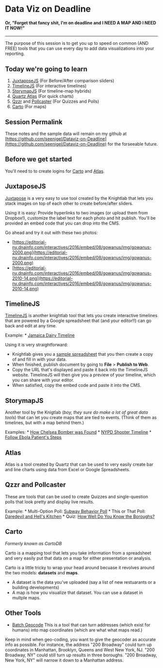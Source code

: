 # Data Viz on Deadline
#### Or, "Forget that fancy shit, I'm on deadline and I NEED A MAP AND I NEED IT NOW!"
---

The purpose of this session is to get you up to speed on common (AND FREE) tools that you can use every day to add data visualizations into your reporting.

## Today we're going to learn
1. [JuxtaposeJS](https://juxtapose.knightlab.com/) (For Before/After comparison sliders)
2. [TimelineJS](https://timeline.knightlab.com/) (For interactive timelines)
3. [StorymapJS](https://storymap.knightlab.com) (For timeline-map hybrids)
4. [Quartz Atlas](https://www.theatlas.com/) (For quick charts)
5. [Qzzr](https://www.qzzr.com/) and [Pollcaster](https://www.pollcaster.com/) (For Quizzes and Polls)
6. [Carto](https://carto.com/) (For maps)

## Session Permalink
These notes and the sample data will remain on my github at [https://github.com/seenigel/Dataviz-on-Deadline](https://github.com/seenigel/Dataviz-on-Deadline) for the forseeable future.

## Before we get started
You'll need to to create logins for [Carto](https://carto.com/signup) and [Atlas](https://www.theatlas.com/register).

## JuxtaposeJS
[Juxtapose](https://juxtapose.knightlab.com/) is a very easy to use tool created by the Knightlab that lets you stack images on top of each other to create before/after sliders. 

Using it is easy: Provide hyperlinks to two images (or upload them from Dropbox!), customize the label text for each photo and hit publish. You'll be provided an embed code that you can drop into the CMS.

Go ahead and try it out with these two photos:
* [https://editorial-ny.dnainfo.com/interactives/2016/embed/08/gowanus/img/gowanus-2000.png](https://editorial-ny.dnainfo.com/interactives/2016/embed/08/gowanus/img/gowanus-2000.png)
* [https://editorial-ny.dnainfo.com/interactives/2016/embed/08/gowanus/img/gowanus-2010-14.png](https://editorial-ny.dnainfo.com/interactives/2016/embed/08/gowanus/img/gowanus-2010-14.png)

## TimelineJS

[TimelineJS](https://timeline.knightlab.com/) is another knightlab tool that lets you create interactive timelines that are powered by a Google spreadsheet that (and your editor!!) can go back and edit at any time. 

Example: 
	* [Jamaica Dairy Timeline](https://www.dnainfo.com/new-york/20160826/jamaica/timeline-look-back-at-century-old-elmhurst-dairy-before-it-closes)

Using it is very straightforward: 
* Knightlab gives you a [sample spreadsheet](https://drive.google.com/previewtemplate?id=1pHBvXN7nmGkiG8uQSUB82eNlnL8xHu6kydzH_-eguHQ&mode=public) that you then create a copy of and fill in with your data. 
* When finished, publish document by going to **File** > **Publish to Web**. 
* Copy the URL that's displayed and paste it back into the TimelineJS website. TimelineJS will then give you a preview of your timeline, which you can share with your editor. 
* When satisfied, copy the embed code and paste it into the CMS.

## StorymapJS
Another tool by the Knigtlab (*boy, they sure do make a lot of great data tools*) that can let you create maps that are tied to events. (Think of them as timelines, but with a map behind them.)

Examples:
	* [How Chelsea Bomber was Found](https://www.dnainfo.com/new-york/20160919/chelsea/timeline-how-ahman-khan-rahami-was-found)
	* [NYPD Shooter Timeline](https://www.dnainfo.com/new-york/20141221/bed-stuy/man-who-killed-nypd-officers-told-bystanders-watch-what-im-going-do)
	* [Follow Ebola Patient's Steps](https://www.dnainfo.com/new-york/20141024/west-harlem/timeline-follow-new-york-ebola-patients-steps)

## Atlas
Atlas is a tool created by Quartz that can be used to very easily create bar and line charts using data from Excel or Google Spreadsheets.

## Qzzr and Pollcaster

These are tools that can be used to create Quizzes and single-question polls that look pretty and display live results.

Example: 
	* Multi-Option Poll: [Subway Behavior Poll](https://www.dnainfo.com/new-york/20160407/inwood/vote-whats-most-obnoxious-behavior-youve-seen-on-subway)
	* This or That Poll: [Daredevil and Hell's Kitchen](https://www.dnainfo.com/new-york/20160325/hells-kitchen-clinton/okay-daredevil-no-one-has-ever-called-hells-kitchen-kitchen)
	* Quiz: [How Well Do You Know the Boroughs?](https://www.dnainfo.com/new-york/20160510/st-george/quiz-can-you-recognize-nyc-borough-by-its-shape)

## Carto
*Formerly known as CartoDB*

Carto is a mapping tool that lets you take information from a spreadsheet and very easily put that data on a map for either presentation or analysis.

Carto is a little tricky to wrap your head around becuase it revolves around the two models: **datasets** and **maps**.
* A dataset is the data you've uploaded (say a list of new restuarants or a building developments)
* A map is how you visualize that dataset. You can use a dataset in multple maps.

## Other Tools
* [Batch Geocode](http://findlatitudeandlongitude.com/batch-geocode/)
This is a tool that can turn addresses (which exist for humans) into map coordinates (which are what what maps read.)

Keep in mind when geo-coding, you want to give the geocoder as accurate info as possible. For instance, the address "200 Broadway" could turn up coordinates in Manhattan, Brooklyn, Queens and West New York, NJ. "200 Broadway, NY" could still turn up results in three boroughs. "200 Broadway, New York, NY" will narrow it down to a Manhattan address.



